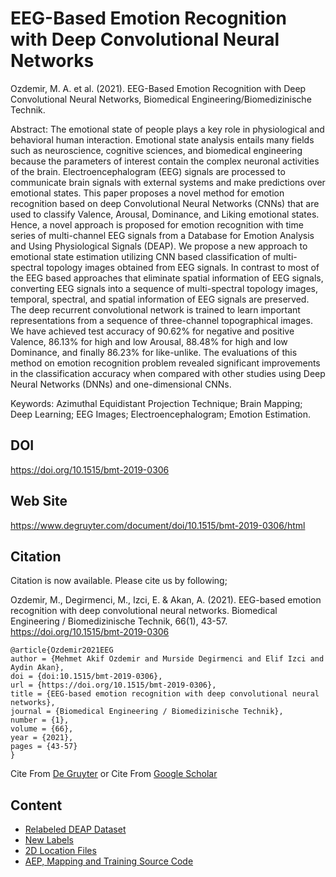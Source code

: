 # EEG-Based Emotion Recognition with Deep Convolutional Neural Networks

Ozdemir, M. A. et al. (2021). EEG-Based Emotion Recognition with Deep Convolutional Neural Networks, Biomedical Engineering/Biomedizinische Technik.


Abstract: The emotional state of people plays a key role in physiological and behavioral human interaction. Emotional state analysis entails many fields such as neuroscience, cognitive sciences, and biomedical engineering because the parameters of interest contain the complex neuronal activities of the brain. Electroencephalogram (EEG) signals are processed to communicate brain signals with external systems and make predictions over emotional states. This paper proposes a novel method for emotion recognition based on deep Convolutional Neural Networks (CNNs) that are used to classify Valence, Arousal, Dominance, and Liking emotional states. Hence, a novel approach is proposed for emotion recognition with time series of multi-channel EEG signals from a Database for Emotion Analysis and Using Physiological Signals (DEAP). We propose a new approach to emotional state estimation utilizing CNN based classification of multi-spectral topology images obtained from EEG signals. In contrast to most of the EEG based approaches that eliminate spatial information of EEG signals, converting EEG signals into a sequence of multi-spectral topology images, temporal, spectral, and spatial information of EEG signals are preserved. The deep recurrent convolutional network is trained to learn important representations from a sequence of three-channel topographical images. We have achieved test accuracy of 90.62% for negative and positive Valence, 86.13% for high and low Arousal, 88.48% for high and low Dominance, and finally 86.23% for like-unlike. The evaluations of this method on emotion recognition problem revealed significant improvements in the classification accuracy when compared with other studies using Deep Neural Networks (DNNs) and one-dimensional CNNs. 

Keywords: Azimuthal Equidistant Projection Technique; Brain Mapping; Deep Learning; EEG Images; Electroencephalogram; Emotion Estimation.

## DOI

https://doi.org/10.1515/bmt-2019-0306

## Web Site

https://www.degruyter.com/document/doi/10.1515/bmt-2019-0306/html

## Citation

Citation is now available. Please cite us by following;

Ozdemir, M., Degirmenci, M., Izci, E. & Akan, A. (2021). EEG-based emotion recognition with deep convolutional neural networks. Biomedical Engineering / Biomedizinische Technik, 66(1), 43-57. https://doi.org/10.1515/bmt-2019-0306

```
@article{Ozdemir2021EEG
author = {Mehmet Akif Ozdemir and Murside Degirmenci and Elif Izci and Aydin Akan},
doi = {doi:10.1515/bmt-2019-0306},
url = {https://doi.org/10.1515/bmt-2019-0306},
title = {EEG-based emotion recognition with deep convolutional neural networks},
journal = {Biomedical Engineering / Biomedizinische Technik},
number = {1},
volume = {66},
year = {2021},
pages = {43-57}
}
```

Cite From [De Gruyter](https://www.degruyter.com/document/doi/10.1515/bmt-2019-0306/html) or Cite From [Google Scholar](https://scholar.google.com/scholar?hl=tr&as_sdt=0%2C5&q=EEG-based+emotion+recognition+with+deep+convolutional+neural+networks&btnG=) 

## Content
* [Relabeled DEAP Dataset](relabeled_data)
* [New Labels](labels)
* [2D Location Files](locs)
* [AEP, Mapping and Training Source Code](train_network.py)


